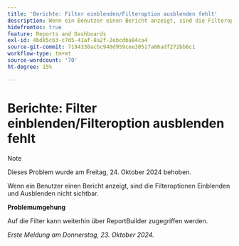```yaml
---
title: 'Berichte: Filter einblenden/Filteroption ausblenden fehlt'
description: Wenn ein Benutzer einen Bericht anzeigt, sind die Filteroptionen Einblenden und Ausblenden nicht sichtbar.
hidefromtoc: true
feature: Reports and Dashboards
exl-id: 4bd85c63-c7d5-41af-8a2f-2ebcdba84ca4
source-git-commit: 7194330acbc940d959cee30517a06adf272bb6c1
workflow-type: tm+mt
source-wordcount: '70'
ht-degree: 15%

---
```


# Berichte: Filter einblenden/Filteroption ausblenden fehlt

>[!NOTE]
>
>Dieses Problem wurde am Freitag, 24. Oktober 2024 behoben.

Wenn ein Benutzer einen Bericht anzeigt, sind die Filteroptionen Einblenden und Ausblenden nicht sichtbar.

**Problemumgehung**

Auf die Filter kann weiterhin über ReportBuilder zugegriffen werden.

_Erste Meldung am Donnerstag, 23. Oktober 2024._
